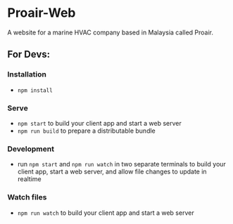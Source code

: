 # Proair-Web

A website for a marine HVAC company based in Malaysia called Proair.

## For Devs:
### Installation

* `npm install`

### Serve

* `npm start` to build your client app and start a web server
* `npm run build` to prepare a distributable bundle

### Development
* run `npm start` and `npm run watch` in two separate terminals to build your client app, start a web server, and allow file changes to update in realtime

### Watch files
* `npm run watch` to build your client app and start a web server
